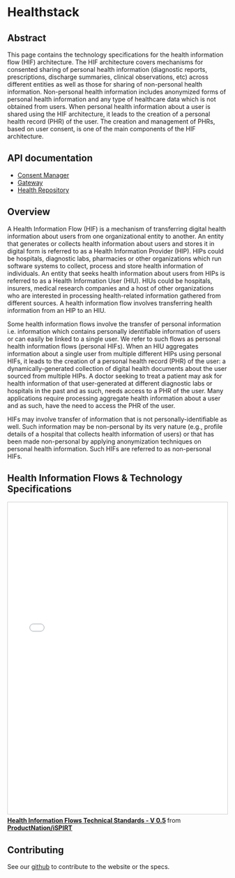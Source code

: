 # Healthstack

## Abstract

This page contains the technology specifications for the health information flow (HIF) architecture. The HIF architecture covers mechanisms for consented sharing of personal health information (diagnostic reports, prescriptions, discharge summaries, clinical observations, etc) across different entities as well as those for sharing of non-personal health information. Non-personal health information includes anonymized forms of personal health information and any type of healthcare data which is not obtained from users. When personal health information about a user is shared using the HIF architecture, it leads to the creation of a personal health record (PHR) of the user. The creation and management of PHRs, based on user consent, is one of the main components of the HIF architecture.


## API documentation

<ul>
    <li>
        <a href="./consent-manager.html">Consent Manager</a>
    </li>
    <li>
        <a href="./gateway.html">Gateway</a>
    </li>
    <li>
        <a href="./health-repository.html">Health Repository</a>
    </li>
</ul>

## Overview

A Health Information Flow (HIF) is a mechanism of transferring digital health information about users from one organizational entity to another. An entity that generates or collects health information about users and stores it in digital form is referred to as a Health Information Provider (HIP). HIPs could be hospitals, diagnostic labs, pharmacies or other organizations which run software systems to collect, process and store health information of individuals. An entity that seeks health information about users from HIPs is referred to as a Health Information User (HIU). HIUs could be hospitals, insurers, medical research companies and a host of other organizations who are interested in processing health-related information gathered from different sources. A health information flow involves transferring health information from an HIP to an HIU.

Some health information flows involve the transfer of personal information i.e. information which contains personally identifiable information of users or can easily be linked to a single user. We refer to such flows as personal health information flows (personal HIFs). When an HIU aggregates information about a single user from multiple different HIPs using personal HIFs, it leads to the creation of a personal health record (PHR) of the user: a dynamically-generated collection of digital health documents about the user sourced from multiple HIPs. A doctor seeking to treat a patient may ask for health information of that user-generated at different diagnostic labs or hospitals in the past and as such, needs access to a PHR of the user. Many applications require processing aggregate health information about a user and as such, have the need to access the PHR of the user.

HIFs may involve transfer of information that is not personally-identifiable as well. Such information may be non-personal by its very nature (e.g., profile details of a hospital that collects health information of users) or that has been made non-personal by applying anonymization techniques on personal health information. Such HIFs are referred to as non-personal HIFs.


## Health Information Flows & Technology Specifications

<iframe src="//www.slideshare.net/slideshow/embed_code/key/DUP99kAKROydPS" width="668" height="714" frameborder="0" marginwidth="0" marginheight="0" scrolling="no" style="border:1px solid #CCC; border-width:1px; margin-bottom:5px; max-width: 100%;" allowfullscreen> </iframe> <div style="margin-bottom:5px"> <strong> <a href="//www.slideshare.net/ProductNation/health-information-flows-technical-standards-v-05" title="Health Information Flows Technical Standards - V 0.5" target="_blank">Health Information Flows Technical Standards - V 0.5</a> </strong> from <strong><a href="//www.slideshare.net/ProductNation" target="_blank">ProductNation/iSPIRT</a></strong> </div>


## Contributing

See our [github](https://github.com/iSPIRT/healthstack)  to contribute to the website or the specs.
